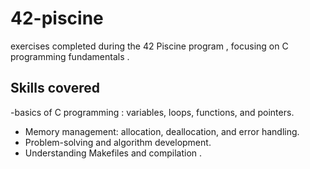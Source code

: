 # 42-piscine
exercises completed during the 42 Piscine program , focusing on C programming fundamentals .

## Skills covered 
-basics of C programming : variables, loops, functions, and pointers.
- Memory management: allocation, deallocation, and error handling.
- Problem-solving and algorithm development.
- Understanding Makefiles and compilation .
